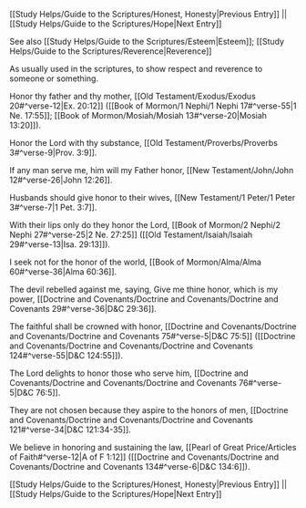 [[Study Helps/Guide to the Scriptures/Honest, Honesty|Previous Entry]]  ||  [[Study Helps/Guide to the Scriptures/Hope|Next Entry]]

 See also [[Study Helps/Guide to the Scriptures/Esteem|Esteem]]; [[Study Helps/Guide to the Scriptures/Reverence|Reverence]]

 As usually used in the scriptures, to show respect and reverence to someone or something.

 Honor thy father and thy mother, [[Old Testament/Exodus/Exodus 20#^verse-12|Ex. 20:12]] ([[Book of Mormon/1 Nephi/1 Nephi 17#^verse-55|1 Ne. 17:55]]; [[Book of Mormon/Mosiah/Mosiah 13#^verse-20|Mosiah 13:20]]).

 Honor the Lord with thy substance, [[Old Testament/Proverbs/Proverbs 3#^verse-9|Prov. 3:9]].

 If any man serve me, him will my Father honor, [[New Testament/John/John 12#^verse-26|John 12:26]].

 Husbands should give honor to their wives, [[New Testament/1 Peter/1 Peter 3#^verse-7|1 Pet. 3:7]].

 With their lips only do they honor the Lord, [[Book of Mormon/2 Nephi/2 Nephi 27#^verse-25|2 Ne. 27:25]] ([[Old Testament/Isaiah/Isaiah 29#^verse-13|Isa. 29:13]]).

 I seek not for the honor of the world, [[Book of Mormon/Alma/Alma 60#^verse-36|Alma 60:36]].

 The devil rebelled against me, saying, Give me thine honor, which is my power, [[Doctrine and Covenants/Doctrine and Covenants/Doctrine and Covenants 29#^verse-36|D&C 29:36]].

 The faithful shall be crowned with honor, [[Doctrine and Covenants/Doctrine and Covenants/Doctrine and Covenants 75#^verse-5|D&C 75:5]] ([[Doctrine and Covenants/Doctrine and Covenants/Doctrine and Covenants 124#^verse-55|D&C 124:55]]).

 The Lord delights to honor those who serve him, [[Doctrine and Covenants/Doctrine and Covenants/Doctrine and Covenants 76#^verse-5|D&C 76:5]].

 They are not chosen because they aspire to the honors of men, [[Doctrine and Covenants/Doctrine and Covenants/Doctrine and Covenants 121#^verse-34|D&C 121:34-35]].

 We believe in honoring and sustaining the law, [[Pearl of Great Price/Articles of Faith#^verse-12|A of F 1:12]] ([[Doctrine and Covenants/Doctrine and Covenants/Doctrine and Covenants 134#^verse-6|D&C 134:6]]).

[[Study Helps/Guide to the Scriptures/Honest, Honesty|Previous Entry]]  ||  [[Study Helps/Guide to the Scriptures/Hope|Next Entry]]